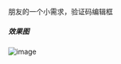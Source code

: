 
朋友的一个小需求，验证码编辑框

##### 效果图

![image](https://github.com/568071718/xh_textfield/blob/master/Resources/1.gif)
